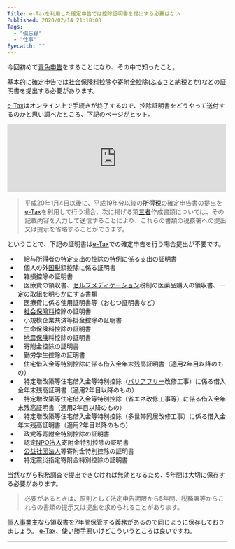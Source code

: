 ```yaml
---
Title: e-Taxを利用した確定申告では控除証明書を提出する必要はない
Published: 2020/02/14 21:18:08
Tags:
  - "備忘録"
  - "仕事"
Eyecatch: ""
---
```

<p>今回初めて<a class="keyword" href="http://d.hatena.ne.jp/keyword/%C0%C4%BF%A7%BF%BD%B9%F0">青色申告</a>をすることになり、その中で知ったこと。</p>

<p>基本的に確定申告では<a class="keyword" href="http://d.hatena.ne.jp/keyword/%BC%D2%B2%F1%CA%DD%B8%B1%CE%C1">社会保険料</a>控除や寄附金控除(<a class="keyword" href="http://d.hatena.ne.jp/keyword/%A4%D5%A4%EB%A4%B5%A4%C8%C7%BC%C0%C7">ふるさと納税</a>とか)などの証明書を提出する必要があります。</p>

<p><a class="keyword" href="http://d.hatena.ne.jp/keyword/e-Tax">e-Tax</a>はオンライン上で手続きが終了するので、控除証明書をどうやって送付するのかと思い調べたところ、下記のページがヒット。</p>

<p><iframe src="https://hatenablog-parts.com/embed?url=https%3A%2F%2Fwww.e-tax.nta.go.jp%2Ftoiawase%2Fqa%2Fkakutei%2Ftempu01.htm" title="e-Taxを利用して所得税の確定申告書を提出する場合の「源泉徴収票」や「生命保険料控除の証明書」などの第三者作成書類の添付省略の制度について教えてください。｜e-Tax" class="embed-card embed-webcard" scrolling="no" frameborder="0" style="display: block; width: 100%; height: 155px; max-width: 500px; margin: 10px 0px;"></iframe></p>

<blockquote><p>平成20年1月4日以後に、平成19年分以後の<a class="keyword" href="http://d.hatena.ne.jp/keyword/%BD%EA%C6%C0%C0%C7">所得税</a>の確定申告書の提出を<a class="keyword" href="http://d.hatena.ne.jp/keyword/e-Tax">e-Tax</a>を利用して行う場合、次に掲げる第<a class="keyword" href="http://d.hatena.ne.jp/keyword/%BB%B0%BC%D4">三者</a>作成書類については、その記載内容を入力して送信することにより、これらの書類の税務署への提出又は提示を省略することができます。</p></blockquote>

<p>ということで、下記の証明書は<a class="keyword" href="http://d.hatena.ne.jp/keyword/e-Tax">e-Tax</a>での確定申告を行う場合提出が不要です。</p>

<ul>
<li>　給与所得者の特定支出の控除の特例に係る支出の証明書</li>
<li>　個人の外<a class="keyword" href="http://d.hatena.ne.jp/keyword/%B9%F1%C0%C7">国税</a>額控除に係る証明書</li>
<li>　雑損控除の証明書</li>
<li>　医療費の領収書、<a class="keyword" href="http://d.hatena.ne.jp/keyword/%A5%BB%A5%EB%A5%D5%A5%E1%A5%C7%A5%A3%A5%B1%A1%BC%A5%B7%A5%E7%A5%F3">セルフメディケーション</a>税制の医薬品購入の領収書、一定の取組を明らかにする書類</li>
<li>　医療費に係る使用証明書等（おむつ証明書など）</li>
<li>　<a class="keyword" href="http://d.hatena.ne.jp/keyword/%BC%D2%B2%F1%CA%DD%B8%B1%CE%C1">社会保険料</a>控除の証明書</li>
<li>　小規模企業共済等掛金控除の証明書</li>
<li>　生命保険料控除の証明書</li>
<li>　<a class="keyword" href="http://d.hatena.ne.jp/keyword/%C3%CF%BF%CC%CA%DD%B8%B1">地震保険</a>料控除の証明書</li>
<li>　寄附金控除の証明書</li>
<li>　勤労学生控除の証明書</li>
<li>　住宅借入金等特別控除に係る借入金年末残高証明書（適用2年目以降のもの）</li>
<li>　特定増改築等住宅借入金等特別控除（<a class="keyword" href="http://d.hatena.ne.jp/keyword/%A5%D0%A5%EA%A5%A2%A5%D5%A5%EA%A1%BC">バリアフリー</a>改修工事）に係る借入金年末残高証明書（適用2年目以降のもの）</li>
<li>　特定増改築等住宅借入金等特別控除（省エネ改修工事等）に係る借入金年末残高証明書（適用2年目以降のもの）</li>
<li>　特定増改築等住宅借入金等特別控除（多世帯同居改修工事）に係る借入金年末残高証明書（適用2年目以降のもの）</li>
<li>　政党等寄附金特別控除の証明書</li>
<li>　認定<a class="keyword" href="http://d.hatena.ne.jp/keyword/NPO%CB%A1%BF%CD">NPO法人</a>寄附金特別控除の証明書</li>
<li>　<a class="keyword" href="http://d.hatena.ne.jp/keyword/%B8%F8%B1%D7%BC%D2%C3%C4%CB%A1%BF%CD">公益社団法人</a>等寄附金特別控除の証明書</li>
<li>　特定震災指定寄附金特別控除の証明書</li>
</ul>


<p>当然ながら税務調査で提出できなければ無効となるため、5年間は大切に保存する必要があります。</p>

<blockquote><p>必要があるときは、原則として法定申告期限から5年間、税務署等からこれらの書類の提示又は提出を求められることがあります。</p></blockquote>

<p><a class="keyword" href="http://d.hatena.ne.jp/keyword/%B8%C4%BF%CD%BB%F6%B6%C8%BC%E7">個人事業主</a>なら領収書を7年間保管する義務があるので同じように保存しておきましょう。
<a class="keyword" href="http://d.hatena.ne.jp/keyword/e-Tax">e-Tax</a>、使い勝手悪いけどこういうところは良いですね。</p>

***